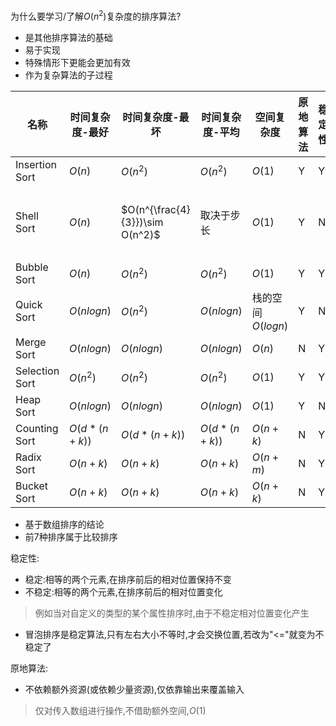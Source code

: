 为什么要学习/了解$O(n^2)$复杂度的排序算法?
- 是其他排序算法的基础
- 易于实现
- 特殊情形下更能会更加有效
- 作为复杂算法的子过程




| 名称           | 时间复杂度-最好 | 时间复杂度-最坏                 | 时间复杂度-平均 | 空间复杂度        | 原地算法 | 稳定性 | 说明                               |
| -------------- | --------------- | ------------------------------- | --------------- | ----------------- | -------- | ------ | ---------------------------------- |
| Insertion Sort | $O(n)$          | $O(n^2)$                        | $O(n^2)$        | $O(1)$            | Y        | Y      |                                    |
| Shell Sort     | $O(n)$          | $O(n^{\frac{4}{3}})\sim O(n^2)$ | 取决于步长      | $O(1)$            | Y        | N      | Shell Sort是Insertion Sort的改进版 |
| Bubble Sort    | $O(n)$          | $O(n^2)$                        | $O(n^2)$        | $O(1)$            | Y        | Y      |                                    |
| Quick Sort     | $O(nlogn)$      | $O(n^2)$                        | $O(nlogn)$      | 栈的空间$O(logn)$ | Y        | N      |                                    |
| Merge Sort     | $O(nlogn)$      | $O(nlogn)$                      | $O(nlogn)$      | $O(n)$            | N        | Y      |                                    |
| Selection Sort | $O(n^2)$        | $O(n^2)$                        | $O(n^2)$        | $O(1)$            | Y        | Y      |                                    |
| Heap Sort      | $O(nlogn)$      | $O(nlogn)$                      | $O(nlogn)$      | $O(1)$            | Y        | N      |                                    |
| Counting Sort  | $O(d*(n+k))$    | $O(d*(n+k))$                    | $O(d*(n+k))$    | $O(n+k)$          | N        | Y      |                                    |
| Radix Sort     | $O(n+k)$        | $O(n+k)$                        | $O(n+k)$        | $O(n+m)$          | N        | Y      |                                    |
| Bucket Sort    | $O(n+k)$        | $O(n+k)$                        | $O(n+k)$        | $O(n+k)$          | N        | Y      |                                    |

- 基于数组排序的结论
- 前7种排序属于比较排序

  

稳定性:
- 稳定:相等的两个元素,在排序前后的相对位置保持不变
- 不稳定:相等的两个元素,在排序前后的相对位置变化
> 例如当对自定义的类型的某个属性排序时,由于不稳定相对位置变化产生
- 冒泡排序是稳定算法,只有左右大小不等时,才会交换位置,若改为"<="就变为不稳定了



原地算法:

- 不依赖额外资源(或依赖少量资源),仅依靠输出来覆盖输入
> 仅对传入数组进行操作,不借助额外空间,$O(1)$



